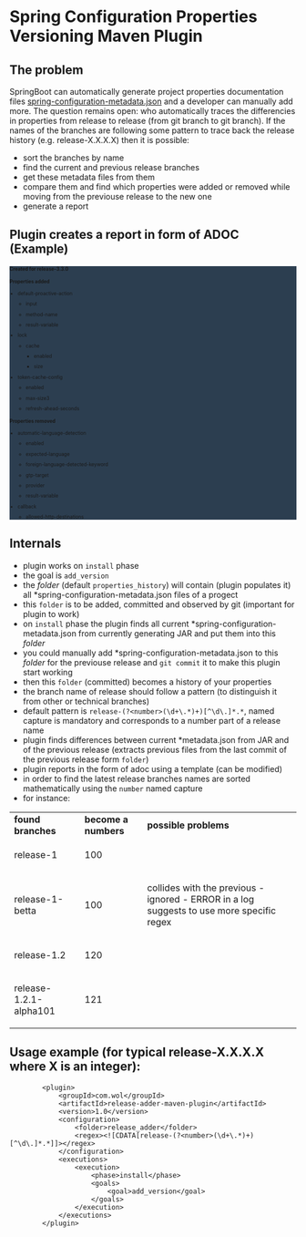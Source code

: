 # Spring Configuration Properties Versioning Maven Plugin


## The problem
SpringBoot can automatically generate project properties documentation files
[spring-configuration-metadata.json](https://docs.spring.io/spring-boot/docs/current/reference/html/configuration-metadata.html)
and a developer can manually add more.
The question remains open: who automatically traces the differencies in properties from release to release (from git branch to git branch).
If the names of the branches are following some pattern to trace back the release history (e.g. release-X.X.X.X) then it is possible:
- sort the branches by name
- find the current and previous release branches
- get these metadata files from them
- compare them and find which properties were added or removed while moving from the previouse release to the new one
- generate a report

## Plugin creates a report in form of ADOC (Example)

<div id="content" style="font-size: 60%; background: #2C3E50">
<div class="sect1">
<h4 id="_created_for_release_release_3_3_0">Created for release-3.3.0</h4>
<div class="sectionbody">

</div>
</div>
<div class="sect1">
<h4 id="_properties_added">Properties added</h4>
<div class="sectionbody">
<div class="ulist">
<ul>
<li>
<p>default-proactive-action</p>
<div class="ulist">
<ul>
<li>
<p>input</p>
</li>
<li>
<p>method-name</p>
</li>
<li>
<p>result-variable</p>
</li>
</ul>
</div>
</li>
<li>
<p>lock</p>
<div class="ulist">
<ul>
<li>
<p>cache</p>
<div class="ulist">
<ul>
<li>
<p>enabled</p>
</li>
<li>
<p>size</p>
</li>
</ul>
</div>
</li>
</ul>
</div>
</li>
<li>
<p>token-cache-config</p>
<div class="ulist">
<ul>
<li>
<p>enabled</p>
</li>
<li>
<p>max-size3</p>
</li>
<li>
<p>refresh-ahead-seconds</p>
</li>
</ul>
</div>
</li>
</ul>
</div>
</div>
</div>
<div class="sect1">
	<h4 id="_properties_removed">Properties removed</h4>
<div class="sectionbody">
<div class="ulist">
<ul>
<li>
<p>automatic-language-detection</p>
<div class="ulist">
<ul>
<li>
<p>enabled</p>
</li>
<li>
<p>expected-language</p>
</li>
<li>
<p>foreign-language-detected-keyword</p>
</li>
<li>
<p>gtp-target</p>
</li>
<li>
<p>provider</p>
</li>
<li>
<p>result-variable</p>
</li>
</ul>
</div>
</li>
<li>
<p>callback</p>
<div class="ulist">
<ul>
<li>
<p>allowed-http-destinations</p>
</li>
</ul>
</div>
</li>
</ul>
</div>
</div>
</div>
</div>

## Internals
- plugin works on `install` phase
- the goal is `add_version`
- the *folder* (default `properties_history`) will contain (plugin populates it) all *spring-configuration-metadata.json files of a progect
- this `folder` is to be added, committed and observed by git (important for plugin to work)
- on `install` phase the plugin finds all current *spring-configuration-metadata.json from currently generating JAR and put them into this *folder*
- you could manually add *spring-configuration-metadata.json to this *folder* for the previouse release and `git commit` it to make this plugin start working
- then this `folder` (committed) becomes a history of your properties
- the branch name of release should follow a pattern (to distinguish it from other or technical branches)
- default pattern is `release-(?<number>(\d+\.*)+)[^\d\.]*.*`, named capture is mandatory and corresponds to a number part of a release name
- plugin finds differences between current *metadata.json from JAR and of the previous release (extracts previous files from the last commit of the previous release form `folder`) 
- plugin reports in the form of adoc using a template (can be modified) 
- in order to find the latest release branches names are sorted mathematically using the `number` named capture
- for instance:
<table>
<tbody>
<tr>
<td><b>found branches</b></td>
<td><b>become a numbers</b></td>
<td><b>possible problems</b></td>
</tr>
<tr>
<td><p>release-1</p></td>
<td><p>100</p></td>
<td><p></p></td>
</tr>
<tr>
<td><p>release-1-betta</p></td>
<td><p>100</p></td>
<td><p>collides with the previous - ignored - ERROR in a log suggests to use more specific regex</p></td>
</tr>
<tr>
<td><p>release-1.2</p></td>
<td><p>120</p></td>
<td><p></p></td>
</tr>
<tr>
<td><p>release-1.2.1-alpha101</p></td>
<td><p>121</p></td>
<td><p></p></td>
</tr>
</tbody>
</table> 
  
## Usage example (for typical release-X.X.X.X where X is an integer):
			<plugin>
				<groupId>com.wol</groupId>
				<artifactId>release-adder-maven-plugin</artifactId>
				<version>1.0</version>
				<configuration>
					<folder>release_adder</folder>
					<regex><![CDATA[release-(?<number>(\d+\.*)+)[^\d\.]*.*]]></regex>
				</configuration>
				<executions>
					<execution>
						<phase>install</phase>
						<goals>
							<goal>add_version</goal>
						</goals>
					</execution>
				</executions>
			</plugin>
